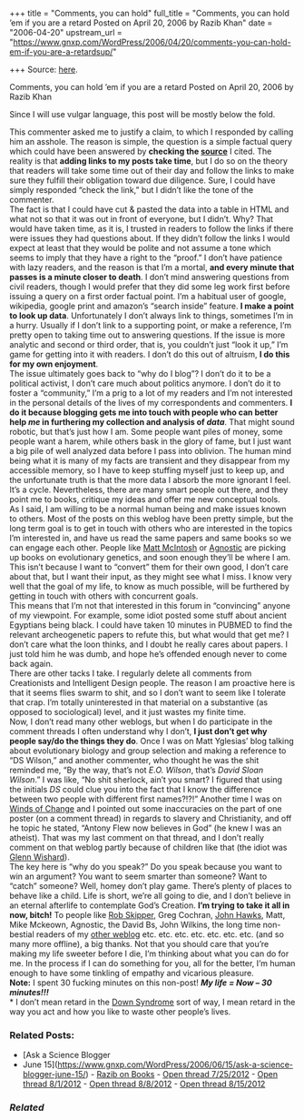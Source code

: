 +++
title = "Comments, you can hold"
full_title = "Comments, you can hold ’em if you are a retard Posted on April 20, 2006 by Razib Khan"
date = "2006-04-20"
upstream_url = "https://www.gnxp.com/WordPress/2006/04/20/comments-you-can-hold-em-if-you-are-a-retardsup/"

+++
Source: [here](https://www.gnxp.com/WordPress/2006/04/20/comments-you-can-hold-em-if-you-are-a-retardsup/).

Comments, you can hold ’em if you are a retard Posted on April 20, 2006 by Razib Khan

Since I will use vulgar language, this post will be mostly below the fold.

  
This commenter asked me to justify a claim, to which I responded by calling him an asshole. The reason is simple, the question is a simple factual query which could have been answered by **checking the [source](http://ftp.ets.org/pub/gre/994994.pdf)** I cited. The reality is that **adding links to my posts take time**, but I do so on the theory that readers will take some time out of their day and follow the links to make sure they fulfill their obligation toward due diligence. Sure, I could have simply responded “check the link,” but I didn’t like the tone of the commenter.  
The fact is that I could have cut & pasted the data into a table in HTML and what not so that it was out in front of everyone, but I didn’t. Why? That would have taken time, as it is, I trusted in readers to follow the links if there were issues they had questions about. If they didn’t follow the links I would expect at least that they would be polite and not assume a tone which seems to imply that they have a right to the “proof.” I don’t have patience with lazy readers, and the reason is that I’m a mortal, **and every minute that passes is a minute closer to death**. I don’t mind answering questions from civil readers, though I would prefer that they did some leg work first before issuing a query on a first order factual point. I’m a habitual user of google, wikipedia, google print and amazon’s “search inside” feature. **I make a point to look up data**. Unfortunately I don’t always link to things, sometimes I’m in a hurry. Usually if I don’t link to a supporting point, or make a reference, I’m pretty open to taking time out to answering questions. If the issue is more analytic and second or third order, that is, you couldn’t just “look it up,” I’m game for getting into it with readers. I don’t do this out of altruism, **I do this for my own enjoyment**.  
The issue ultimately goes back to “why do I blog”? I don’t do it to be a political activist, I don’t care much about politics anymore. I don’t do it to foster a “community,” I’m a prig to a lot of my readers and I’m not interested in the personal details of the lives of my correspondents and commenters. **I do it because blogging gets me into touch with people who can better help *me* in furthering my collection and analysis of *data***. That might sound robotic, but that’s just how I am. Some people want piles of money, some people want a harem, while others bask in the glory of fame, but I just want a big pile of well analyzed data before I pass into oblivion. The human mind being what it is many of my facts are transient and they disappear from my accessible memory, so I have to keep stuffing myself just to keep up, and the unfortunate truth is that the more data I absorb the more ignorant I feel. It’s a cycle. Nevertheless, there are many smart people out there, and they point me to books, critique my ideas and offer me new conceptual tools.  
As I said, I am willing to be a normal human being and make issues known to others. Most of the posts on this weblog have been pretty simple, but the long term goal is to get in touch with others who are interested in the topics I’m interested in, and have us read the same papers and same books so we can engage each other. People like [Matt McIntosh](http://catallarchy.net/blog/archives/2006/03/06/matts-bio/) or [Agnostic](https://akinokure.blogspot.com/) are picking up books on evolutionary genetics, and soon enough they’ll be where I am. This isn’t because I want to “convert” them for their own good, I don’t care about that, but I want their input, as they might see what I miss. I know very well that the goal of my life, to know as much possible, will be furthered by getting in touch with others with concurrent goals.  
This means that I’m not that interested in this forum in “convincing” anyone of my viewpoint. For example, some idiot posted some stuff about ancient Egyptians being black. I could have taken 10 minutes in PUBMED to find the relevant archeogenetic papers to refute this, but what would that get me? I don’t care what the loon thinks, and I doubt he really cares about papers. I just told him he was dumb, and hope he’s offended enough never to come back again.  
There are other tacks I take. I regularly delete all comments from Creationists and Intelligent Design people. The reason I am proactive here is that it seems flies swarm to shit, and so I don’t want to seem like I tolerate that crap. I’m totally uninterested in that material on a substantive (as opposed to sociological) level, and it just wastes my finite time.  
Now, I don’t read many other weblogs, but when I do participate in the comment threads I often understand why I don’t, **I just don’t get why people say/do the things they do**. Once I was on Matt Yglesias’ blog talking about evolutionary biology and group selection and making a reference to “DS Wilson,” and another commenter, who thought he was the shit reminded me, “By the way, that’s not *E.O. Wilson*, that’s *David Sloan Wilson*.” I was like, “No shit sherlock, ain’t you smart? I figured that using the initials *DS* could clue you into the fact that I know the difference between two people with different first names?!?!” Another time I was on [Winds of Change](http://www.windsofchange.net/) and I pointed out some inaccuracies on the part of one poster (on a comment thread) in regards to slavery and Christianity, and off he topic he stated, “Antony Flew now believes in God” (he knew I was an atheist). That was my last comment on that thread, and I don’t really comment on that weblog partly because of children like that (the idiot was [Glenn Wishard](https://www.blogger.com/profile/4996115)).  
The key here is “why do you speak?” Do you speak because you want to win an argument? You want to seem smarter than someone? Want to “catch” someone? Well, homey don’t play game. There’s plenty of places to behave like a child. Life is short, we’re all going to die, and I don’t believe in an eternal afterlife to contemplate God’s Creation. **I’m trying to take it all in now, bitch!** To people like [Rob Skipper](http://drrob.typepad.com/hpb_etc/), Greg Cochran, [John Hawks](http://johnhawks.net/weblog/), Matt, Mike Mckeown, Agnostic, the David Bs, John Wilkins, the long time non-bestial readers of my [other weblog](https://www.gnxp.com/) etc. etc. etc. etc. etc. etc. etc. (and so many more offline), a big thanks. Not that you should care that you’re making my life sweeter before I die, I’m thinking about what you can do for me. In the process if I can do something for you, all for the better, I’m human enough to have some tinkling of empathy and vicarious pleasure.  
**Note:** I spent 30 fucking minutes on this non-post! ***My life = Now – 30 minutes!!!***  
\* I don’t mean retard in the [Down Syndrome](https://en.wikipedia.org/wiki/Down_syndrome) sort of way, I mean retard in the way you act and how you like to waste other people’s lives.

### Related Posts:

- [Ask a Science Blogger
- June
  15](https://www.gnxp.com/WordPress/2006/06/15/ask-a-science-blogger-june-15/) - [Razib on
  Books](https://www.gnxp.com/WordPress/2011/02/04/razib-on-books/) - [Open thread
  7/25/2012](https://www.gnxp.com/WordPress/2012/07/25/open-thread-7252012/) - [Open thread
  8/1/2012](https://www.gnxp.com/WordPress/2012/08/01/open-thread-812012/) - [Open thread
  8/8/2012](https://www.gnxp.com/WordPress/2012/08/08/open-thread-882012/) - [Open thread
  8/15/2012](https://www.gnxp.com/WordPress/2012/08/15/open-thread-8152012/)

### *Related*

[](https://www.addtoany.com/add_to/facebook?linkurl=https%3A%2F%2Fwww.gnxp.com%2FWordPress%2F2006%2F04%2F20%2Fcomments-you-can-hold-em-if-you-are-a-retardsup%2F&linkname=Comments%2C%20you%20can%20hold%20%E2%80%99em%20if%20you%20are%20a%20retard "Facebook")[](https://www.addtoany.com/add_to/twitter?linkurl=https%3A%2F%2Fwww.gnxp.com%2FWordPress%2F2006%2F04%2F20%2Fcomments-you-can-hold-em-if-you-are-a-retardsup%2F&linkname=Comments%2C%20you%20can%20hold%20%E2%80%99em%20if%20you%20are%20a%20retard "Twitter")[](https://www.addtoany.com/add_to/email?linkurl=https%3A%2F%2Fwww.gnxp.com%2FWordPress%2F2006%2F04%2F20%2Fcomments-you-can-hold-em-if-you-are-a-retardsup%2F&linkname=Comments%2C%20you%20can%20hold%20%E2%80%99em%20if%20you%20are%20a%20retard "Email")[](https://www.addtoany.com/share)
